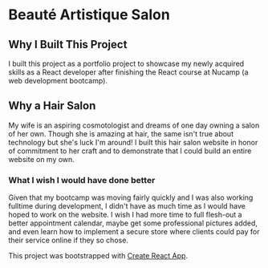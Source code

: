 # Beauté Artistique Salon

## Why I Built This Project

I built this project as a portfolio project to showcase my newly acquired skills as a React developer after finishing the React course at Nucamp (a web development bootcamp).

## Why a Hair Salon

My wife is an aspiring cosmotologist and dreams of one day owning a salon of her own. Though she is amazing at hair, the same isn't true about technology but she's luck I'm around! I built this hair salon website in honor of commitment to her craft and to demonstrate that I could build an entire website on my own. 

### What I wish I would have done better

Given that my bootcamp was moving fairly quickly and I was also working fulltime during development, I didn't have as much time as I would have hoped to work on the website. I wish I had more time to full flesh-out a better appointment calendar, maybe get some professional pictures added, and even learn how to implement a secure store where clients could pay for their service online if they so chose.

This project was bootstrapped with [Create React App](https://github.com/facebook/create-react-app).
